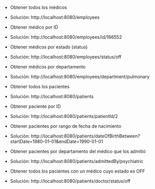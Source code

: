 * Obtener todos los médicos
* Solución: http://localhost:8080/employees


* Obtener médico por ID
* Solución: http://localhost:8080/employees/id/166552


* Obtener médicos por estado (status)
* Solución: http://localhost:8080/employees/status/off


* Obtener médicos por departamento
* Solución: http://localhost:8080/employees/department/pulmonary


* Obtener todos los pacientes
* Solución: http://localhost:8080/patients


* Obtener paciente por ID
* Solución: http://localhost:8080/patients/patientId/2


* Obtener pacientes por rango de fecha de nacimiento
* Solución: http://localhost:8080/patients/dateOfBirthBetween?startDate=1980-01-01&endDate=1990-01-01


* Obtener pacientes por departamento del médico que los admitió 
* Solución: http://localhost:8080/patients/admittedBy/psychiatric


* Obtener todos los pacientes con un médico cuyo estado es OFF
* Solución: http://localhost:8080/patients/doctor/status/off